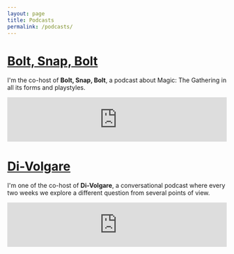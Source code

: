 ```yaml
---
layout: page
title: Podcasts
permalink: /podcasts/
---
```


# **[Bolt, Snap, Bolt](https://anchor.fm/boltsnapbolt)**

I'm the co-host of **Bolt, Snap, Bolt**, a podcast about Magic: The Gathering in all its forms and playstyles.

<iframe src="https://anchor.fm/boltsnapbolt/embed" height="102px" style="width:100%;"  frameborder="0" scrolling="no"></iframe>


# **[Di-Volgare](https://anchor.fm/divolgare)**

I'm one of the co-host of **Di-Volgare**, a conversational podcast where every two weeks we explore a different question from several points of view.

<iframe src="https://anchor.fm/divolgare/embed" height="102px" style="width:100%;" frameborder="0" scrolling="no"></iframe>